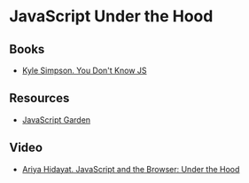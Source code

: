 #  JavaScript Under the Hood

## Books
* [Kyle Simpson. You Don't Know JS](https://github.com/getify/You-Dont-Know-JS)

## Resources
* [JavaScript Garden](http://bonsaiden.github.io/JavaScript-Garden/)

## Video
* [Ariya Hidayat. JavaScript and the Browser: Under the Hood](https://www.youtube.com/watch?v=dibzLw4wPms)
